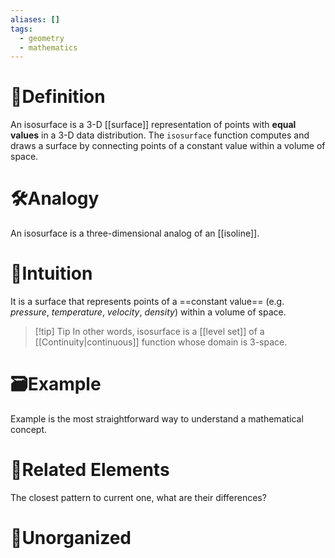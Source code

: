 ```yaml
---
aliases: []
tags:
  - geometry
  - mathematics
---
```



# 📝Definition
An isosurface is a 3-D [[surface]] representation of points with **equal values** in a 3-D data distribution. The `isosurface` function computes and draws a surface by connecting points of a constant value within a volume of space.

# 🛠Analogy  
An isosurface is a three-dimensional analog of an [[isoline]].

# 🧠Intuition
It is a surface that represents points of a ==constant value== (e.g. *pressure*, *temperature*, *velocity*, *density*) within a volume of space.

> [!tip] Tip
> In other words, isosurface is a [[level set]] of a [[Continuity|continuous]] function whose domain is 3-space.



# 🗃Example
Example is the most straightforward way to understand a mathematical concept.

# 🌱Related Elements
The closest pattern to current one, what are their differences?


# 🍂Unorganized